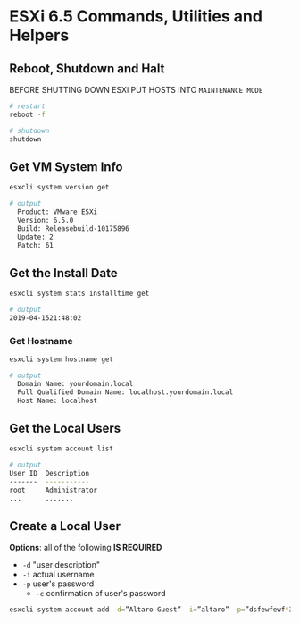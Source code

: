 # ESXi 6.5 Commands, Utilities and Helpers

## Reboot, Shutdown and Halt
BEFORE SHUTTING DOWN ESXi PUT HOSTS INTO ```MAINTENANCE MODE```

```bash
# restart
reboot -f

# shutdown
shutdown
```


## Get VM System Info
```bash
esxcli system version get

# output
  Product: VMware ESXi
  Version: 6.5.0
  Build: Releasebuild-10175896
  Update: 2
  Patch: 61
```

## Get the Install Date
```bash
esxcli system stats installtime get

# output
2019-04-1521:48:02
```

### Get Hostname 
```bash
esxcli system hostname get

# output
  Domain Name: yourdomain.local
  Full Qualified Domain Name: localhost.yourdomain.local
  Host Name: localhost
```

## Get the Local Users
```bash
esxcli system account list

# output
User ID  Description
-------  -----------
root     Administrator
...      .......
```

## Create a Local User
__Options__: all of the following __IS REQUIRED__
- ```-d``` "user description" 
- ```-i``` actual username
- ```-p``` user's password
  - ```-c``` confirmation of user's password

```bash
esxcli system account add -d=”Altaro Guest” -i=”altaro” -p=”dsfewfewf*3!4404″ -c=”dsfewfewf*3!4404″
```
